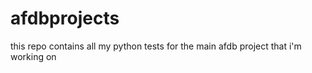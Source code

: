 # afdbprojects
this repo contains all my python tests for the main afdb project that i'm working on
